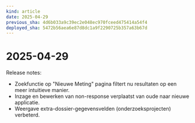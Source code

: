 ```yaml
---
kind: article
date: 2025-04-29
previous_sha: 4d6b033a9c39ec2e048ec970fceed475414a54f4
deployed_sha: 5472b56aea6e87d8dc1a9f2290725b357a63b67d
---
```


# 2025-04-29

Release notes:

* Zoekfunctie op "Nieuwe Meting" pagina filtert nu resultaten op een meer intuitieve manier.
* Inzage en bewerken van non-response verplaatst van oude naar nieuwe applicatie.
* Weergave extra-dossier-gegevensvelden (onderzoeksprojecten) verbeterd.
